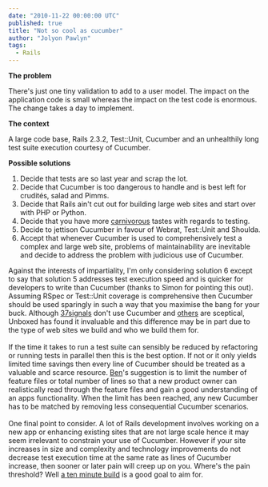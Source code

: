 ```yaml
---
date: "2010-11-22 00:00:00 UTC"
published: true
title: "Not so cool as cucumber"
author: "Jolyon Pawlyn"
tags:
  - Rails
---
```


<p><strong>The problem</strong></p>
<p>There&#39;s just one tiny validation to add to a user model. The impact on the application code is small whereas the impact on the test code is enormous. The change takes a day to implement.</p>
<p><strong>The context</strong></p>
<p>A large code base, Rails 2.3.2, Test::Unit, Cucumber and an unhealthily long test suite execution courtesy of Cucumber.</p>
<p><strong>Possible solutions</strong></p>
<ol>
<li>Decide that tests are so last year and scrap the lot.</li>
<li>Decide that Cucumber is too dangerous to handle and is best left for crudit&eacute;s, salad and Pimms.</li>
<li>Decide that Rails ain&#39;t cut out for building large web sites and start over with PHP or Python.</li>
<li>Decide that you have more <a href="https://github.com/cavalle/steak">carnivorous</a> tastes with regards to testing.</li>
<li>Decide to jettison Cucumber in favour of Webrat, Test::Unit and Shoulda.</li>
<li>Accept that whenever Cucumber is used to comprehensively test a complex and large web site, problems of maintainability are inevitable and decide to address the problem with judicious use of Cucumber.</li>
</ol>
<p>Against the interests of impartiality, I&#39;m only considering solution 6 except to say that solution 5 addresses test execution speed and is quicker for developers to write than Cucumber (thanks to Simon for pointing this out). Assuming RSpec or Test::Unit coverage is comprehensive then Cucumber should be used sparingly in such a way that you maximise the bang for your buck. Although <a href="http://37signals.com/svn/posts/2555-podcast-episode-20-programming-roundtable-part-1-of-3">37signals</a> don&#39;t use Cucumber and <a href="http://rubypond.com/blog/you-dont-win-friends-with-salad">others</a> are sceptical, Unboxed has found it invaluable and this difference may be in part due to the type of web sites we build and who we build them for.<br />
<br />
If the time it takes to run a test suite can sensibly be reduced by refactoring or running tests in parallel then this is the best option. If not or it only yields limited time savings then every line of Cucumber should be treated as a valuable and scarce resource. <a href="/people#ben-wong">Ben</a>&#39;s suggestion is to limit the number of feature files or total number of lines so that a new product owner can realistically read through the feature files and gain a good understanding of an apps functionality. When the limit has been reached, any new Cucumber has to be matched by removing less consequential Cucumber scenarios.<br />
&nbsp;<br />
One final point to consider. A lot of Rails development involves working on a new app or enhancing existing sites that are not large scale hence it may seem irrelevant to constrain your use of Cucumber. However if your site increases in size and complexity and technology improvements do not decrease test execution time at the same rate as lines of Cucumber increase, then sooner or later pain will creep up on you. Where&#39;s the pain threshold? Well <a href="http://martinfowler.com/articles/continuousIntegration.html#KeepTheBuildFast">a ten minute build</a> is a good goal to aim for.</p>


